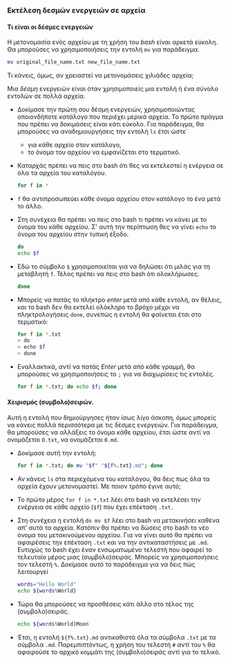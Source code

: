 ### Εκτέλεση δεσμών ενεργειών σε αρχεία

#### Τι είναι οι δέσμες ενεργειών

Η μετονομασία ενός αρχείου με τη χρήση του *bash* είναι αρκετά εύκολη. Θα μπορούσες να χρησιμοποιήσεις την εντολή `mv` για παράδειγμα.

```bash
mv original_file_name.txt new_file_name.txt
```

Τι κάνεις, όμως, αν χρειαστεί να μετονομάσεις χιλιάδες αρχεία;

Μια *δέσμη* ενεργειών είναι όταν χρησιμοποιείς μια εντολή ή ένα σύνολο εντολών σε πολλά αρχεία.

- Δοκίμασε την πρώτη σου δέσμη ενεργειών, χρησιμοποιώντας οποιονδήποτε κατάλογο που περιέχει μερικά αρχεία. Το πρώτο πράγμα που πρέπει να δοκιμάσεις είναι κάτι εύκολο. Για παράδειγμα, θα μπορούσες να αναδημιουργήσεις την εντολή `ls` έτσι ώστε˙
   - για κάθε αρχείο στον κατάλογο,
   - το όνομα του αρχείου να εμφανίζεται στο τερματικό.

- Καταρχάς πρέπει να πεις στο bash ότι θες να εκτελεστεί η ενέργεια σε όλα τα αρχεία του καταλόγου.

    ```bash
    for f in *
    ```

- `f` θα αντιπροσωπεύει κάθε όνομα αρχείου στον κατάλογο το ένα μετά το άλλο.

- Στη συνέχεια θα πρέπει να πεις στο bash τι πρέπει να κάνει με το όνομα του κάθε αρχείου. Σ' αυτή την περίπτωση θες να γίνει `echo` το όνομα του αρχείου στην τυπική έξοδο.

    ```bash
    do
    echo $f
    ```

- Εδώ το σύμβολο `$` χρησιμοποιείται για να δηλώσει ότι μιλάς για τη μεταβλητή `f`. Τέλος πρέπει να πεις στο bash ότι ολοκλήρωσες.

    ```bash
    done
    ```

- Μπορείς να πατάς το πλήκτρο *enter* μετά από κάθε εντολή, αν θέλεις, και το bash δεν θα εκτελεί ολόκληρο το βρόχο μέχρι να πληκτρολογήσεις `done`, συνεπώς η εντολή θα φαίνεται έτσι στο τερματικό:

    ```bash
    for f in *.txt
    > do
    > echo $f
    > done
    ```

- Εναλλακτικά, αντί να πατάς *Enter* μετά από κάθε γραμμή, θα μπορούσες να χρησιμοποιήσεις το `;` για να διαχωρίσεις τις εντολές.

    ```bash
    for f in *.txt; do echo $f; done
    ```

#### Χειρισμός (συμβολο)σειρών.

Αυτή η εντολή που δημιούργησες ήταν ίσως λίγο άσκοπη, όμως μπορείς να κάνεις πολλά περισσότερα με τις δέσμες ενεργειών. Για παράδειγμα, θα μπορούσες να αλλάξεις το όνομα κάθε αρχείου, έτσι ώστε αντί να ονομάζεται `O.txt`, να ονομάζεται `0.md`.

- Δοκίμασε αυτή την εντολή:

    ```bash
    for f in *.txt; do mv "$f" "${f%.txt}.md"; done
    ```

- Αν κάνεις `ls` στα περιεχόμενα του καταλόγου, θα δεις πως όλα τα αρχεία έχουν μετονομαστεί. Με ποιον τρόπο έγινε αυτό;

- Το πρώτο μέρος `for f in *.txt` λέει στο bash να εκτελέσει την ενέργεια σε κάθε αρχείο (`$f`) που έχει επέκταση `.txt.`

- Στη συνέχεια η εντολή `do mv $f` λέει στο bash να *μετακινήσει* καθένα απ' αυτά τα αρχεία. Κατόπιν θα πρέπει να δώσεις στο bash το νέο όνομα του μετακινούμενου αρχείου. Για να γίνει αυτό θα πρέπει να αφαιρέσεις την επέκταση `.txt` και να την αντικαταστήσεις με `.md`. Ευτυχώς το bash έχει έναν ενσωματωμένο τελεστή που αφαιρεί το τελευταίο μέρος μιας (συμβολο)σειράς. Μπορείς να χρησιμοποιήσεις τον τελεστή `%`. Δοκίμασε αυτό το παράδειγμα για να δεις πώς λειτουργεί

    ```bash
    words="Hello World"
    echo ${words%World}
    ```

- Τώρα θα μπορούσες να προσθέσεις κάτι άλλο στο τέλος της (συμβολο)σειράς.

    ```bash
    echo ${words%World)Moon
    ```

- Έτσι, η εντολή `${f%.txt}.md` αντικαθιστά όλα τα σύμβολα `.txt` με τα σύμβολα `.md`. Παρεμπιπτόντως, η χρήση του τελεστή `#` αντί του `%` θα αφαιρούσε το αρχικό κομμάτι της (συμβολο)σειράς  αντί για το τελικό.

